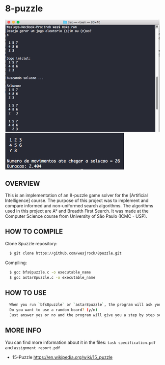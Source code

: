 # 8-puzzle

![Screenshot 1](img/screenshot1.png)
![Screenshot 2](img/screenshot2.png)

OVERVIEW
--------------------------------------------------
This is an implementation of an 8-puzzle game solver for the [Artificial Intelligence] course. The purpose of this project was to implement and compare informed and non-uniformed search algorithms. The algorithms used in this project are A* and Breadth First Search.  It was made at the Computer Science course from University of São Paulo (ICMC - USP).

HOW TO COMPILE 
--------------------------------------------------

Clone 8puzzle repository:

```bash
  $ git clone https://github.com/wesjrock/8puzzle.git
```

Compiling: 

```bash
  $ gcc bfs8puzzle.c -o executable_name
  $ gcc astar8puzzle.c -o executable_name
```

HOW TO USE 
--------------------------------------------------

```bash
  When you run `bfs8puzzle` or `astar8puzzle`, the program will ask you:
  Do you want to use a random board? (y/n)
  Just answer yes or no and the program will give you a step by step solution and the time it took to solve the board.
```

MORE INFO
--------------------------------------------------

You can find more information about it in the files:  `task specification.pdf` and `assignment report.pdf`

* 15-Puzzle <https://en.wikipedia.org/wiki/15_puzzle>
